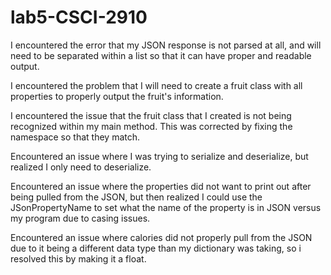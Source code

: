 # lab5-CSCI-2910

I encountered the error that my JSON response is not parsed at all, and will need to be separated within a list so that it can have proper and readable output.

I encountered the problem that I will need to create a fruit class with all properties to properly output the fruit's information.

I encountered the issue that the fruit class that I created is not being recognized within my main method. This was corrected by fixing the namespace so that they match.

Encountered an issue where I was trying to serialize and deserialize, but realized I only need to deserialize.

Encountered an issue where the properties did not want to print out after being pulled from the JSON, but then realized I could use the JSonPropertyName to set what the name of the property is in JSON versus my program due to casing issues.

Encountered an issue where calories did not properly pull from the JSON due to it being a different data type than my dictionary was taking, so i resolved this by making it a float.
